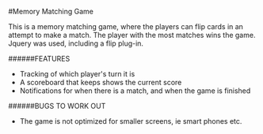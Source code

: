 #Memory Matching Game

This is a memory matching game, where the players can flip cards in an attempt to make a match. The player with the most matches wins the game. Jquery was used, including a flip plug-in. 

######FEATURES
* Tracking of which player's turn it is
* A scoreboard that keeps shows the current score
* Notifications for when there is a match, and when the game is finished

######BUGS TO WORK OUT
* The game is not optimized for smaller screens, ie smart phones etc.



